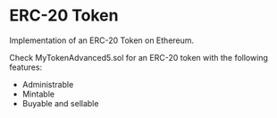# ERC-20 Token

Implementation of an ERC-20 Token on Ethereum. 

Check MyTokenAdvanced5.sol for an ERC-20 token with the following features: 

- Administrable
- Mintable
- Buyable and sellable

